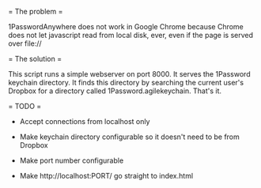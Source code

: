 = The problem =

1PasswordAnywhere does not work in Google Chrome because Chrome does
not let javascript read from local disk, ever, even if the page is
served over file://


= The solution =

This script runs a simple webserver on port 8000. It serves the
1Password keychain directory. It finds this directory by searching the
current user's Dropbox for a directory called
1Password.agilekeychain. That's it.


= TODO =

 * Accept connections from localhost only

 * Make keychain directory configurable so it doesn't need to be from
   Dropbox

 * Make port number configurable

 * Make http://localhost:PORT/ go straight to index.html